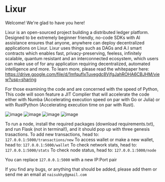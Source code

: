 # Lixur

Welcome! We're glad to have you here!

Lixur is an open-sourced project building a distributed ledger platform. Designed to be extremely beginner friendly, no-code SDKs with AI assistance ensures that anyone, anywhere can deploy decentralized applications on Lixur. Lixur uses things such as DAGs and A.I smart contracts which enables fast, privacy-preserving, feeless, infinitely scalable, quantum resistant and an interconnected ecosystem, which users can make use of for any application requiring decentralized, automated intelligence and more. To learn more, please read the whitepaper here: https://drive.google.com/file/d/1mfqufIxTuvegdc8VjfgJahROHA6CBJHM/view?usp=sharing

For those examining the code and are concerned with the speed of Python, This code will soon feature a JIT Complier that will accelerate the code either with Numba (Accelerating execution speed on par with Go or Julia) or with RustPython (Accelerating execution time on par with Rust).

![image](https://user-images.githubusercontent.com/87288707/155394541-28719860-ac4e-4db8-97d4-c7c2980cb273.png)
![image](https://user-images.githubusercontent.com/87288707/155394794-6cd735c6-93ea-41fc-abb3-844f90c60162.png)
![image](https://user-images.githubusercontent.com/87288707/155395059-717c2782-cd2c-4974-bcc5-7c718c9a4561.png)
![image](https://user-images.githubusercontent.com/87288707/155395258-632c6132-cb67-43b9-9d6c-c7021bdd2b17.png)

To run a node, install the required packages (download requirements.txt), and run Flask (not in terminal!), and it should pop up with three genesis trasactions.
To add new transactions, head to: `127.0.0.1:5000/transactions/new`
To access wallet or make a new wallet, head to: `127.0.0.1:5000/wallet`
To check network stats, head to: `127.0.0.1:5000/stats`
To check node status, head to: `127.0.0.1:5000/node`

You can replace `127.0.0.1:5000` with a new IP:Port pair

If you find any bugs, or anything that should be added, please add them or send me an email at `naisukhy@gmail.com`
